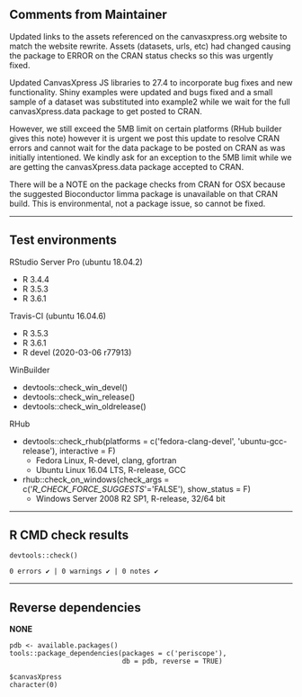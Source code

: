 ## Comments from Maintainer

Updated links to the assets referenced on the canvasxpress.org website to match the website rewrite.  Assets (datasets, urls, etc) had changed causing the package to ERROR on the CRAN status checks so this was urgently fixed.

Updated CanvasXpress JS libraries to 27.4 to incorporate bug fixes and new functionality.  Shiny examples were updated and bugs fixed and a small sample of a dataset was substituted into example2 while we wait for the full canvasXpress.data package to get posted to CRAN.

However, we still exceed the 5MB limit on certain platforms (RHub builder gives this note) however it is urgent we post this update to resolve CRAN errors and cannot wait for the data package to be posted on CRAN as was initially intentioned.  We kindly ask for an exception to the 5MB limit while we are getting the canvasXpress.data package accepted to CRAN.

There will be a NOTE on the package checks from CRAN for OSX because the suggested Bioconductor limma package is unavailable on that CRAN build.  This is environmental, not a package issue, so cannot be fixed.

---  

## Test environments


RStudio Server Pro (ubuntu 18.04.2)  

* R 3.4.4  
* R 3.5.3  
* R 3.6.1

Travis-CI (ubuntu 16.04.6)

* R 3.5.3
* R 3.6.1
* R devel (2020-03-06 r77913)

WinBuilder

* devtools::check_win_devel()  
* devtools::check_win_release()  
* devtools::check_win_oldrelease()  


RHub

* devtools::check_rhub(platforms = c('fedora-clang-devel', 'ubuntu-gcc-release'), interactive = F)   
  * Fedora Linux, R-devel, clang, gfortran  
  * Ubuntu Linux 16.04 LTS, R-release, GCC  
* rhub::check_on_windows(check_args = c('_R_CHECK_FORCE_SUGGESTS_'='FALSE'), show_status = F)  
  * Windows Server 2008 R2 SP1, R-release, 32/64 bit

---  

## R CMD check results


```
devtools::check()  

0 errors ✔ | 0 warnings ✔ | 0 notes ✔
```

---  

## Reverse dependencies


**NONE**

```
pdb <- available.packages()
tools::package_dependencies(packages = c('periscope'),
                            db = pdb, reverse = TRUE)
                            
$canvasXpress  
character(0)  
```
